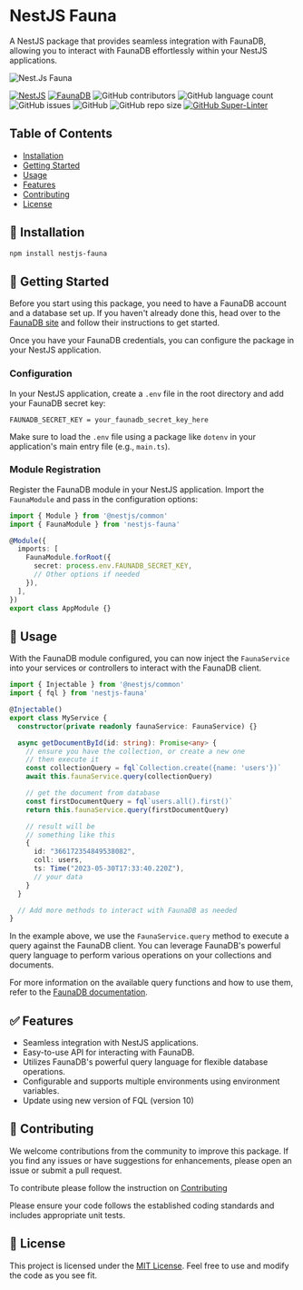# NestJS Fauna

A NestJS package that provides seamless integration with FaunaDB, allowing you to interact with FaunaDB effortlessly within your NestJS applications.

![Nest.Js Fauna](https://github.com/nyomansunima/nestjs-fauna/assets/54091887/fddd548e-d5c3-46ac-8ce0-7ef49a1664e0)

<!-- Shields -->

[![NestJS](https://img.shields.io/badge/nestjs-%23E0234E.svg?style=flat&logo=nestjs&logoColor=white)](https://nestjs.com/)
[![FaunaDB](https://img.shields.io/badge/fauna%20db-%234AB27B.svg?style=flat&logo=fauna&logoColor=white)](https://fauna.com/)
![GitHub contributors](https://img.shields.io/github/contributors/nyomansunima/nestjs-fauna)
![GitHub language count](https://img.shields.io/github/languages/count/nyomansunima/nestjs-fauna)
![GitHub issues](https://img.shields.io/github/issues/nyomansunima/nestjs-fauna)
![GitHub](https://img.shields.io/github/license/nyomansunima/nestjs-fauna)
![GitHub repo size](https://img.shields.io/github/repo-size/nyomansunima/nestjs-fauna)
[![GitHub Super-Linter](https://github.com/nyomansunima/nestjs-fauna/actions/workflows/linter.yml/badge.svg)](https://github.com/marketplace/actions/super-linter)

## Table of Contents

- [Installation](#installation)
- [Getting Started](#getting-started)
- [Usage](#usage)
- [Features](#features)
- [Contributing](#contributing)
- [License](#license)

## 🚀 Installation

```bash
npm install nestjs-fauna
```

## 🤖 Getting Started

Before you start using this package, you need to have a FaunaDB account and a database set up. If you haven't already done this, head over to the [FaunaDB site](https://fauna.com/) and follow their instructions to get started.

Once you have your FaunaDB credentials, you can configure the package in your NestJS application.

### Configuration

In your NestJS application, create a `.env` file in the root directory and add your FaunaDB secret key:

```dotenv
FAUNADB_SECRET_KEY = your_faunadb_secret_key_here
```

Make sure to load the `.env` file using a package like `dotenv` in your application's main entry file (e.g., `main.ts`).

### Module Registration

Register the FaunaDB module in your NestJS application. Import the `FaunaModule` and pass in the configuration options:

```typescript
import { Module } from '@nestjs/common'
import { FaunaModule } from 'nestjs-fauna'

@Module({
  imports: [
    FaunaModule.forRoot({
      secret: process.env.FAUNADB_SECRET_KEY,
      // Other options if needed
    }),
  ],
})
export class AppModule {}
```

## 🏀 Usage

With the FaunaDB module configured, you can now inject the `FaunaService` into your services or controllers to interact with the FaunaDB client.

```typescript
import { Injectable } from '@nestjs/common'
import { fql } from 'nestjs-fauna'

@Injectable()
export class MyService {
  constructor(private readonly faunaService: FaunaService) {}

  async getDocumentById(id: string): Promise<any> {
    // ensure you have the collection, or create a new one
    // then execute it
    const collectionQuery = fql`Collection.create({name: 'users'})`
    await this.faunaService.query(collectionQuery)

    // get the document from database
    const firstDocumentQuery = fql`users.all().first()`
    return this.faunaService.query(firstDocumentQuery)

    // result will be
    // something like this
    {
      id: "366172354849538082",
      coll: users,
      ts: Time("2023-05-30T17:33:40.220Z"),
      // your data
    }
  }

  // Add more methods to interact with FaunaDB as needed
}
```

In the example above, we use the `FaunaService.query` method to execute a query against the FaunaDB client. You can leverage FaunaDB's powerful query language to perform various operations on your collections and documents.

For more information on the available query functions and how to use them, refer to the [FaunaDB documentation](https://docs.fauna.com/fauna/current/start/cloud).

## ✅ Features

- Seamless integration with NestJS applications.
- Easy-to-use API for interacting with FaunaDB.
- Utilizes FaunaDB's powerful query language for flexible database operations.
- Configurable and supports multiple environments using environment variables.
- Update using new version of FQL (version 10)
  <br/>

## 🩷 Contributing

We welcome contributions from the community to improve this package. If you find any issues or have suggestions for enhancements, please open an issue or submit a pull request.

To contribute please follow the instruction on [Contributing](CONTRIBUTING.md)

Please ensure your code follows the established coding standards and includes appropriate unit tests.

## 🪪 License

This project is licensed under the [MIT License](LICENSE). Feel free to use and modify the code as you see fit.
